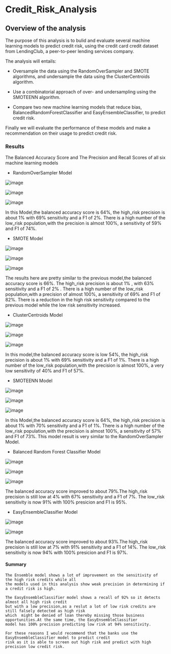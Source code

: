 # Credit_Risk_Analysis

## Overview of the analysis

  The purpose of this analysis is to bulid and evaluate several machine learning models to predict credit risk,
  using the credit card credit dataset from LendingClub, a peer-to-peer lending services company.
  
  The analysis will entails:
  * Oversample the data using the RandomOverSampler and SMOTE algorithms, 
    and undersample the data using the ClusterCentroids algorithm.
    
  * Use a combinatorial approach of over- and undersampling using the SMOTEENN algorithm.
  
  * Compare two new machine learning models that reduce bias, BalancedRandomForestClassifier and EasyEnsembleClassifier, to predict credit risk.
  
Finally we will evaluate the performance of these models and make a recommendation on their usage to predict credit risk.

### Results

  The Balanced Accuracy Score and The Precision and Recall Scores of all six machine learning models
  
 * RandomOverSampler Model

![image](https://user-images.githubusercontent.com/64270455/204111570-a9b86690-7d9a-4369-bf1d-7694e8f0c372.png)


![image](https://user-images.githubusercontent.com/64270455/204111625-ced319c6-c973-406b-b316-1d7b66af998a.png)


![image](https://user-images.githubusercontent.com/64270455/204111658-09938ab2-1a9b-4546-a8f3-03089e19af99.png)

 In this Model,the balanced accuracy score is 64%, the high_risk precision is about 1%  with 69% sensitivity and a F1 of 2%.
 There is a high number of the low_risk population,with the  precision is almost 100%, a sensitivity of 59% and F1 of 74%.
 
  * SMOTE Model
  
  ![image](https://user-images.githubusercontent.com/64270455/204115246-9d15d4c5-afdb-4cf5-bb6c-1a209d299133.png)


 ![image](https://user-images.githubusercontent.com/64270455/204115274-b55fdb99-b311-4fef-acbf-7ccbd6bd893a.png)

 
 ![image](https://user-images.githubusercontent.com/64270455/204115334-f6395084-a9bd-4583-aa86-8f72d3f5a300.png)
 
 The results here are pretty similar to the previous model,the balanced accuracy score is 66%.
 The high_risk precision is about 1% , with 63% sensitivity and a F1 of 2% .
 There is a high number of the low_risk population,with a  precision of almost 100%, a sensitivity of 69% and F1 of 82%.
 There is a reduction in the high risk sensitivity compared to the previous model while the low risk sensitivity increased.
 
   * ClusterCentroids Model
 
 ![image](https://user-images.githubusercontent.com/64270455/204116138-7b2929a0-a0ea-4e3c-ba73-f608d0ecdff5.png)


 ![image](https://user-images.githubusercontent.com/64270455/204116156-6958dcfd-714b-4fe7-8b56-192d5b228d1e.png)
 
 
 ![image](https://user-images.githubusercontent.com/64270455/204116181-633605db-2260-478e-9d53-36ffa70f280e.png)

 In this model,the balanced accuracy score is low 54%, the high_risk precision is about 1%  with 69% sensitivity and a F1 of 1%.
 There is a high number of the low_risk population,with the  precision is almost 100%, a very low sensitivity of 40% and F1 of 57%.
 
   * SMOTEENN Model
 
 ![image](https://user-images.githubusercontent.com/64270455/204116419-48a34c5e-ade5-4db8-aa8e-ee343ac03242.png)


 ![image](https://user-images.githubusercontent.com/64270455/204116452-25d64e2f-8c02-4487-99f7-389114076ff4.png)


 ![image](https://user-images.githubusercontent.com/64270455/204116464-a45d3d07-56bf-479c-87d8-d771439f08b2.png)
 
 In this Model,the balanced accuracy score is 64%, the high_risk precision is about 1%  with 70% sensitivity and a F1 of 1%.
 There is a high number of the low_risk population,with the  precision is almost 100%, a sensitivity of 57% and F1 of 73%.
 This model result is very similar to the RandomOverSampler Model.
 
   * Balanced Random Forest Classifier Model
 
 
 ![image](https://user-images.githubusercontent.com/64270455/204116674-440eb69a-ec32-4d60-bc9a-fdad78004c43.png)
 
 
 ![image](https://user-images.githubusercontent.com/64270455/204116727-57acaad9-fd48-46a1-b39a-58b1de113e1e.png)


 ![image](https://user-images.githubusercontent.com/64270455/204116752-c615fb6f-cd04-4615-a112-2c0ed4b54cb8.png)
 
 The balanced accuracy score improved to about 79%.The high_risk precision is still low at 4%  with 67% sensitivity and a F1 of 7%.
 The low_risk sensitivity is now 91% with 100% presicion and F1 is 95%.
  
   * EasyEnsembleClassifier Model
 
 ![image](https://user-images.githubusercontent.com/64270455/204117002-a5e74959-8f0a-40b9-8b81-e602541e3f76.png)
 
 
 ![image](https://user-images.githubusercontent.com/64270455/204117029-7cf01c11-2486-457f-a864-79677e567bd9.png)

  The balanced accuracy score improved to about 93%.The high_risk precision is still low at 7%  with 91% sensitivity and a F1 of 14%.
  The low_risk sensitivity is now 94% with 100% presicion and F1 is 97%.
  
  #### Summary
    The Ensemble model shows a lot of improvement on the sensitivity of the high risk credits while all 
    the models used in this analysis show weak precision in determining if a credit risk is high.

    The EasyEnsembleClassifier model shows a recall of 92% so it detects almost all high risk credit 
    but with a low precision,as a reslut a lot of low risk credits are still falsely detected as high risk 
    which  might be denied of loan thereby missing those business opportunities.At the same time, the EasyEnsembleClassifier
    model has 100% precision predicting low risk at 94% sensitivity.
    
    For these reasons I would recommend that the banks use the EasyEnsembleClassifier model to predict credit
    risk as it is able to screen out high risk and predict with high precision low credit risk.
    
  
 


 
 

 




